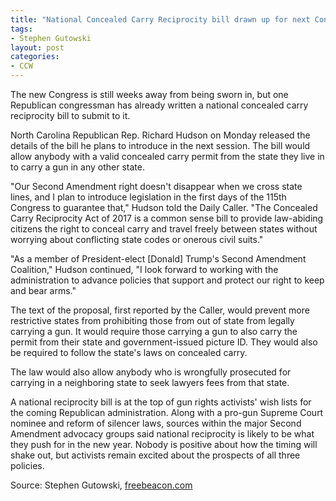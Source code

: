 ```yaml
---
title: "National Concealed Carry Reciprocity bill drawn up for next Congress"
tags:
- Stephen Gutowski
layout: post
categories:
- CCW
---
```


The new Congress is still weeks away from being sworn in, but one Republican congressman has already written a national concealed carry reciprocity bill to submit to it.

North Carolina Republican Rep. Richard Hudson on Monday released the details of the bill he plans to introduce in the next session. The bill would allow anybody with a valid concealed carry permit from the state they live in to carry a gun in any other state.

"Our Second Amendment right doesn't disappear when we cross state lines, and I plan to introduce legislation in the first days of the 115th Congress to guarantee that," Hudson told the Daily Caller. "The Concealed Carry Reciprocity Act of 2017 is a common sense bill to provide law-abiding citizens the right to conceal carry and travel freely between states without worrying about conflicting state codes or onerous civil suits."

"As a member of President-elect [Donald] Trump's Second Amendment Coalition," Hudson continued, "I look forward to working with the administration to advance policies that support and protect our right to keep and bear arms."

The text of the proposal, first reported by the Caller, would prevent more restrictive states from prohibiting those from out of state from legally carrying a gun. It would require those carrying a gun to also carry the permit from their state and government-issued picture ID. They would also be required to follow the state's laws on concealed carry.

The law would also allow anybody who is wrongfully prosecuted for carrying in a neighboring state to seek lawyers fees from that state.

A national reciprocity bill is at the top of gun rights activists' wish lists for the coming Republican administration. Along with a pro-gun Supreme Court nominee and reform of silencer laws, sources within the major Second Amendment advocacy groups said national reciprocity is likely to be what they push for in the new year. Nobody is positive about how the timing will shake out, but activists remain excited about the prospects of all three policies.

Source: Stephen Gutowski, [freebeacon.com](https://freebeacon.com/issues/national-concealed-carry-reciprocity-bill-drawn-up-for-next-congress/)
